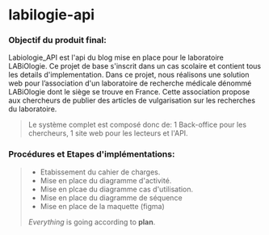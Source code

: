 # labilogie-api

### Objectif du produit final:
Labiologie_API est l'api du blog mise en place pour le laboratoire LABiOlogie. Ce projet de base s'inscrit dans un cas scolaire et contient tous les details d'implementation.
Dans ce projet, nous réalisons une solution web pour l’association d'un laboratoire de recherche médicale dénommé LABiOlogie dont le siège se trouve en France. Cette association propose aux chercheurs de publier des articles de vulgarisation sur les recherches du laboratoire. 

> Le système complet est composé donc de: 1 Back-office pour les chercheurs, 1 site web pour les lecteurs et l'API.

### Procédures et Etapes d'implémentations:
>
> - Etabissement du cahier de charges.
> - Mise en place du diagramme d'activité.
> - Mise en plcae du diagramme cas d'utilisation.
> - Mise en place du diagramme de séquence
> - Mise en place de la maquette (figma)
>
>  *Everything* is going according to **plan**.
